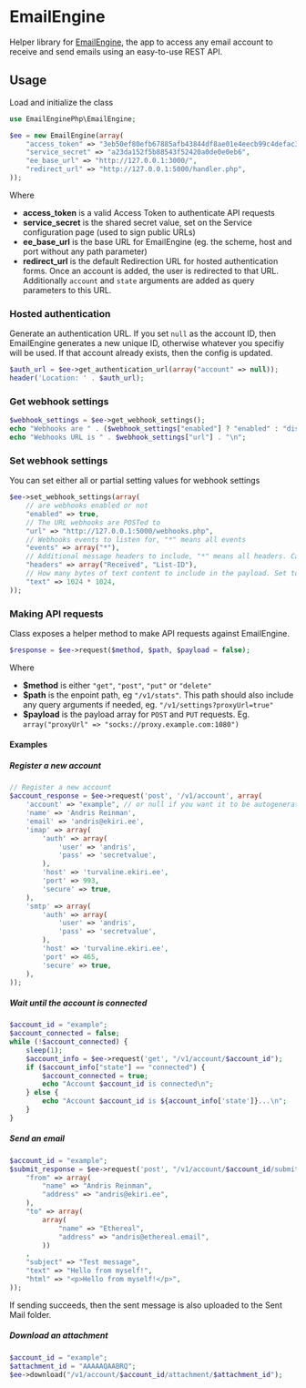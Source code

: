 # EmailEngine

Helper library for [EmailEngine](https://emailengine.app/), the app to access any email account to receive and send emails using an easy-to-use REST API.

## Usage

Load and initialize the class

```php
use EmailEnginePhp\EmailEngine;

$ee = new EmailEngine(array(
    "access_token" => "3eb50ef80efb67885afb43844df8ae01e4eecb99c4defac3aa37ec5b8b4f1339",
    "service_secret" => "a23da152f5b88543f52420a0de0e0eb6",
    "ee_base_url" => "http://127.0.0.1:3000/",
    "redirect_url" => "http://127.0.0.1:5000/handler.php",
));
```

Where

- **access_token** is a valid Access Token to authenticate API requests
- **service_secret** is the shared secret value, set on the Service configuration page (used to sign public URLs)
- **ee_base_url** is the base URL for EmailEngine (eg. the scheme, host and port without any path parameter)
- **redirect_url** is the default Redirection URL for hosted authentication forms. Once an account is added, the user is redirected to that URL. Additionally `account` and `state` arguments are added as query parameters to this URL.

### Hosted authentication

Generate an authentication URL. If you set `null` as the account ID, then EmailEngine generates a new unique ID, otherwise whatever you specifiy will be used. If that account already exists, then the config is updated.

```php
$auth_url = $ee->get_authentication_url(array("account" => null));
header('Location: ' . $auth_url);
```

### Get webhook settings

```php
$webhook_settings = $ee->get_webhook_settings();
echo "Webhooks are " . ($webhook_settings["enabled"] ? "enabled" : "disabled") . "\n";
echo "Webhooks URL is " . $webhook_settings["url"] . "\n";
```

### Set webhook settings

You can set either all or partial setting values for webhook settings

```php
$ee->set_webhook_settings(array(
    // are webhooks enabled or not
    "enabled" => true,
    // The URL webhooks are POSTed to
    "url" => "http://127.0.0.1:5000/webhooks.php",
    // Webhooks events to listen for, "*" means all events
    "events" => array("*"),
    // Additional message headers to include, "*" means all headers. Case insensitive.
    "headers" => array("Received", "List-ID"),
    // How many bytes of text content to include in the payload. Set to 0 or false to disable
    "text" => 1024 * 1024,
));
```

### Making API requests

Class exposes a helper method to make API requests against EmailEngine.

```php
$response = $ee->request($method, $path, $payload = false);
```

Where

- **$method** is either `"get"`, `"post"`, `"put"` or `"delete"`
- **$path** is the enpoint path, eg `"/v1/stats"`. This path should also include any query arguments if needed, eg. `"/v1/settings?proxyUrl=true"`
- **$payload** is the payload array for `POST` and `PUT` requests. Eg. `array("proxyUrl" => "socks://proxy.example.com:1080")`

#### Examples

##### Register a new account

```php
// Register a new account
$account_response = $ee->request('post', '/v1/account', array(
    'account' => "example", // or null if you want it to be autogenerated by EmailEngine
    'name' => 'Andris Reinman',
    'email' => 'andris@ekiri.ee',
    'imap' => array(
        'auth' => array(
            'user' => 'andris',
            'pass' => 'secretvalue',
        ),
        'host' => 'turvaline.ekiri.ee',
        'port' => 993,
        'secure' => true,
    ),
    'smtp' => array(
        'auth' => array(
            'user' => 'andris',
            'pass' => 'secretvalue',
        ),
        'host' => 'turvaline.ekiri.ee',
        'port' => 465,
        'secure' => true,
    ),
));
```

##### Wait until the account is connected

```php
$account_id = "example";
$account_connected = false;
while (!$account_connected) {
    sleep(1);
    $account_info = $ee->request('get', "/v1/account/$account_id");
    if ($account_info["state"] == "connected") {
        $account_connected = true;
        echo "Account $account_id is connected\n";
    } else {
        echo "Account $account_id is ${account_info['state']}...\n";
    }
}
```

##### Send an email

```php
$account_id = "example";
$submit_response = $ee->request('post', "/v1/account/$account_id/submit", array(
    "from" => array(
        "name" => "Andris Reinman",
        "address" => "andris@ekiri.ee",
    ),
    "to" => array(
        array(
            "name" => "Ethereal",
            "address" => "andris@ethereal.email",
        ))
    ,
    "subject" => "Test message",
    "text" => "Hello from myself!",
    "html" => "<p>Hello from myself!</p>",
));
```

If sending succeeds, then the sent message is also uploaded to the Sent Mail folder.

##### Download an attachment

```php
$account_id = "example";
$attachment_id = "AAAAAQAABRQ";
$ee->download("/v1/account/$account_id/attachment/$attachment_id");
```
